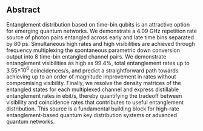 ## Abstract

Entanglement distribution based on time-bin qubits is an attractive option for emerging quantum networks. We demonstrate a 4.09 GHz repetition rate source of photon pairs entangled across early and late time bins separated by 80 ps. Simultaneous high rates and high visibilities are achieved through frequency multiplexing the spontaneous parametric down conversion output into 8 time-bin entangled channel pairs. We demonstrate entanglement visibilities as high as 99.4\%, total entanglement rates up to 3.55$\times 10^6$ coincidences/s, and predict a straightforward path towards achieving up to an order of magnitude improvement in rates without compromising visibility. Finally, we resolve the density matrices of the entangled states for each multiplexed channel and express distillable entanglement rates in ebit/s, thereby quantifying the tradeoff between visibility and coincidence rates that contributes to useful entanglement distribution. This source is a fundamental building block for high-rate entanglement-based quantum key distribution systems or advanced quantum networks.
